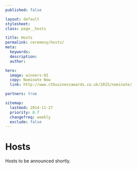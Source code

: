 ```yaml
---
published: false

layout: default
stylesheet:
class: page__hosts

title: Hosts
permalink: ceremony/hosts/
meta:
  keywords:
  description:
  author:

hero:
  image: winners-02
  copy: Nominate Now
  link: http://www.ctbusinessawards.co.uk/2015/nominate/

partners: true

sitemap:
  lastmod: 2014-11-27
  priority: 0.7
  changefreq: weekly
  exclude: false
---
```


# Hosts

Hosts to be announced shortly.
